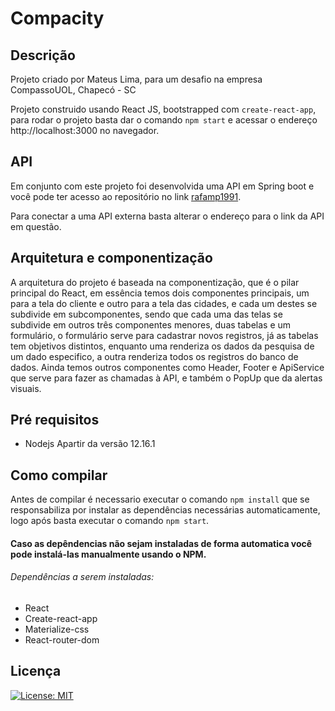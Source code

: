 # Compacity

## Descrição

Projeto criado por Mateus Lima, para um desafio na empresa CompassoUOL, Chapecó - SC 

Projeto construido usando React JS, bootstrapped com `create-react-app`, para rodar o projeto basta dar o comando `npm start` e acessar o endereço http://localhost:3000 no navegador.

## API

Em conjunto com este projeto foi desenvolvida uma API em Spring boot e você pode ter acesso ao repositório no link [rafamp1991](https://github.com/rafamp1991/DesafioBackend).

Para conectar a uma API externa basta alterar o endereço para o link da API em questão.

## Arquitetura e componentização

A arquitetura do projeto é baseada na componentização, que é o pilar principal do React, em essência temos dois componentes principais, um para a tela do cliente e outro para a tela das cidades, e cada um destes se subdivide em subcomponentes, sendo que cada uma das telas se subdivide em outros três componentes menores, duas tabelas e um formulário, o formulário serve para cadastrar novos registros, já as tabelas tem objetivos distintos, enquanto uma renderiza os dados da pesquisa de um dado especifico, a outra renderiza todos os registros do banco de dados.
Ainda temos outros componentes como Header, Footer e ApiService que serve para fazer as chamadas à API, e também o PopUp que da alertas visuais.

## Pré requisitos

* Nodejs Apartir da versão 12.16.1

## Como compilar

Antes de compilar é necessario executar o comando `npm install` que se responsabiliza por instalar as dependências necessárias automaticamente, logo após basta executar o comando `npm start`.

#### Caso as depêndencias não sejam instaladas de forma automatica você pode instalá-las manualmente usando o NPM.

###### Dependências a serem instaladas:

* React
* Create-react-app
* Materialize-css
* React-router-dom

## Licença

[![License: MIT](https://img.shields.io/badge/License-MIT-yellow.svg)](https://opensource.org/licenses/MIT)
